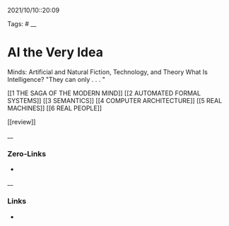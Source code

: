 2021/10/10::20:09

Tags: #
__
# AI the Very Idea

Minds: Artificial and Natural
Fiction, Technology, and Theory
What Is Intelligence?
"They can only . . . "

[[1 THE SAGA OF THE MODERN MIND]]
[[2 AUTOMATED FORMAL SYSTEMS]]
[[3 SEMANTICS]]
[[4 COMPUTER ARCHITECTURE]]
[[5 REAL MACHINES]]
[[6 REAL PEOPLE]]

[[review]]

__
### Zero-Links
-
__
### Links
-